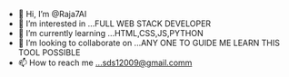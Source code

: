 - 👋 Hi, I’m @Raja7AI
- 👀 I’m interested in ...FULL WEB STACK DEVELOPER
- 🌱 I’m currently learning ...HTML,CSS,JS,PYTHON
- 💞️ I’m looking to collaborate on ...ANY ONE TO GUIDE ME LEARN THIS TOOL POSSIBLE
- 📫 How to reach me ...sds12009@gmail.comm

<!---
Raja7AI/Raja7AI is a ✨ special ✨ repository because its `README.md` (this file) appears on your GitHub profile.
You can click the Preview link to take a look at your changes.
--->
